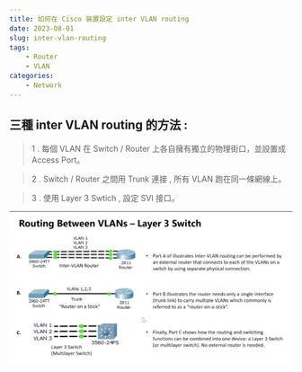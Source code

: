 ```yaml
---
title: 如何在 Cisco 裝置設定 inter VLAN routing
date: 2023-08-01
slug: inter-vlan-routing
tags: 
    - Router
    - VLAN
categories:
    - Network
---
```


## 三種 inter VLAN routing 的方法 : 

> 1 . 每個 VLAN 在 Switch / Router 上各自擁有獨立的物理街口，並設置成 Access Port。

> 2 . Switch / Router 之間用 Trunk 連接 , 所有 VLAN 跑在同一條網線上。

> 3 . 使用 Layer 3 Swtich , 設定 SVI 接口。

![inter vlan routing](step-1-1.png)